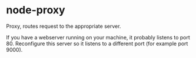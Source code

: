 # node-proxy

Proxy, routes request to the appropriate server.


If you have a webserver running on your machine, it probably listens to port 80. Reconfigure this server so it listens to a different port (for example port 9000).
